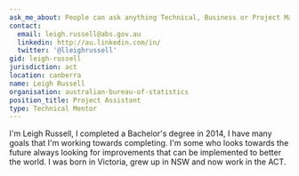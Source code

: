 ```yaml
---
ask_me_about: People can ask anything Technical, Business or Project Management related topics
contact:
  email: leigh.russell@abs.gov.au
  linkedin: http://au.linkedin.com/in/
  twitter: '@lleighrussell'
gid: leigh-russell
jurisdiction: act
location: canberra
name: Leigh Russell
organisation: australian-bureau-of-statistics
position_title: Project Assistant
type: Technical Mentor
---
```


I'm Leigh Russell, I completed a Bachelor's degree in 2014, I have many goals that I'm working towards completing. I'm some who looks towards the future always looking for improvements that can be implemented to better the world. I was born in Victoria, grew up in NSW and now work in the ACT.